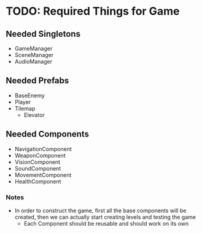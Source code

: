 # TODO: Required Things for Game

## Needed Singletons
- GameManager
- SceneManager
- AudioManager

## Needed Prefabs
- BaseEnemy
- Player 
- Tilemap
    - Elevator

## Needed Components
- NavigationComponent
- WeaponComponent
- VisionComponent
- SoundComponent
- MovementComponent
- HealthComponent

### Notes
- In order to construct the game, first all the base components will be created, then we can actually start creating levels and testing the game
    - Each Component should be reusable and should work on its own
